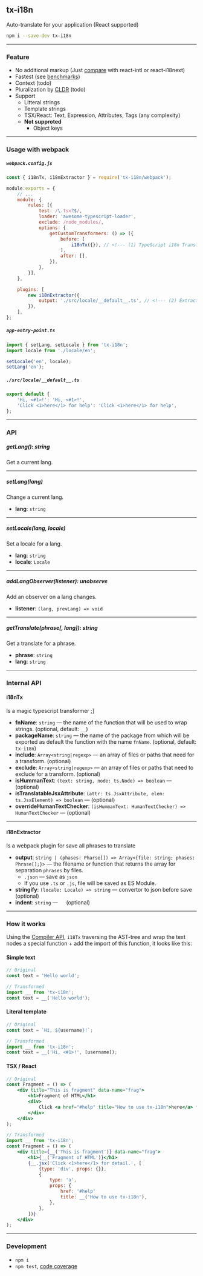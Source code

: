 tx-i18n
-------
Auto-translate for your application (React supported)

```sh
npm i --save-dev tx-i18n
```

---

### Feature

- No additional markup (Just [compare](./COMPARE.md) with react-intl or react-i18next)
- Fastest (see [benchmarks](./__bench__/))
- Context (todo)
- Pluralization by [CLDR](http://www.unicode.org/cldr/charts/latest/supplemental/language_plural_rules.html#en) (todo)
- Support
  - Litteral strings
  - Template strings
  - TSX/React: Text, Expression, Attributes, Tags (any complexity)
  - **Not supproted**
    - Object keys

---

### Usage with webpack

##### `webpack.config.js`

```js
const { i18nTx, i18nExtractor } = require('tx-i18n/webpack');

module.exports = {
	// ...
	module: {
		rules: [{
			test: /\.tsx?$/,
			loader: 'awesome-typescript-loader',
			exclude: /node_modules/,
			options: {
				getCustomTransformers: () => ({
					before: [
						i18nTx({}), // <!--- (1) TypeScript i18n Transformer
					],
					after: [],
				}),
			},
		}],
	},

	plugins: [
		new i18nExtractor({
			output: './src/locale/__default__.ts', // <!--- (2) Extract original phrases as ES Module
		}),
	],
};
```

##### `app-entry-point.ts`

```ts
import { setLang, setLocale } from 'tx-i18n';
import locale from './locale/en';

setLocale('en', locale);
setLang('en');
```

##### `./src/locale/__default__.ts`

```ts
export default {
	'Hi, <#1>!': 'Hi, <#1>!',
	'Click <1>here</1> for help': 'Click <1>here</1> for help',
};
```

---

### API

##### getLang(): string
Get a current lang.

---

##### setLang(lang)
Change a current lang.

- **lang**: `string`

---

##### setLocale(lang, locale)
Set a locale for a lang.

- **lang**: `string`
- **locale**: `Locale`

---

##### addLangObserver(listener): unobserve
Add an observer on a lang changes.

- **listener**: `(lang, prevLang) => void`

---

##### getTranslate(phrase[, lang]): string
Get a translate for a phrase.

- **phrase**: `string`
- **lang**: `string`

---

### Internal API

#### i18nTx

Is a magic typescript transformer ;]

- **fnName**: `string` — the name of the function that will be used to wrap strings. (optional, default: `__`)
- **packageName**: `string` — the name of the package from which will be exported as default the function with the name `fnName`. (optional, default: `tx-i18n`)
- **include**: `Array<string|regexp>` — an array of files or paths that need for a transform. (optional)
- **exclude**: `Array<string|regexp>` — an array of files or paths that need to exclude for a transform. (optional)
- **isHummanText**: `(text: string, node: ts.Node) => boolean` — (optional)
- **isTranslatableJsxAttribute**: `(attr: ts.JsxAttribute, elem: ts.JsxElement) => boolean` — (optional)
- **overrideHumanTextChecker**: `(isHummanText: HumanTextChecker) => HumanTextChecker` — (optional)

---

#### i18nExtractor

Is a webpack plugin for save all phrases to translate

- **output**: `string | (phases: Pharse[]) => Array<{file: string; phases: Phrase[];}>` — the filename or function that returns the array for separation `phrases` by files.
  - `.json` — save as `json`
  - If you use `.ts` or `.js`, file will be saved as ES Module.
- **stringify**: `(locale: Locale) => string` — convertor to json before save (optional)
- **indent**: `string` — `  ` (optional)

---

### How it works

Using the [Compiler API](https://github.com/Microsoft/TypeScript/wiki/Using-the-Compiler-API), `i18Tx` traversing the AST-tree and wrap the text nodes a special function + add the import of this function, it looks like this:

#### Simple text

```ts
// Original
const text = 'Hello world';

// Transformed
import __ from 'tx-i18n';
const text = __('Hello world');
```

#### Literal template

```ts
// Original
const text = `Hi, ${username}!`;

// Transformed
import __ from 'tx-i18n';
const text = __('Hi, <#1>!', [username]);
```

#### TSX / React

```jsx
// Original
const Fragment = () => (
	<div title="This is fragment" data-name="frag">
		<h1>Fragment of HTML</h1>
		<div>
			Click <a href="#help" title="How to use tx-i18n">here</a> for detail.
		</div>
	</div>
);

// Transformed
import __ from 'tx-i18n';
const Fragment = () => (
	<div title={__('This is fragment')} data-name="frag">
		<h1>{__('Fragment of HTML')}</h1>
		{__.jsx('Click <1>here</1> for detail.', [
			{type: 'div', props: {}},
			{
				type: 'a',
				props: {
					href: '#help'
					title: __('How to use tx-i18n'),
				},
			},
		])}
	</div>
);
```

---

### Development

 - `npm i`
 - `npm test`, [code coverage](./coverage/lcov-report/index.html)
